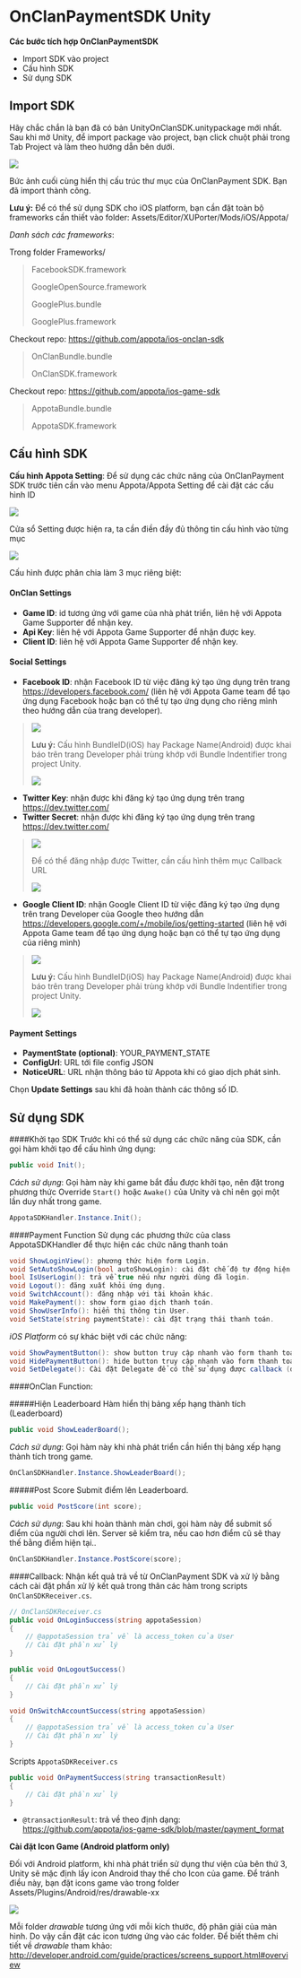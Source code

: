 OnClanPaymentSDK Unity 
=========

**Các bước tích hợp OnClanPaymentSDK**

  - Import SDK vào project
  - Cấu hình SDK
  - Sử dụng SDK

Import SDK
---
Hãy chắc chắn là bạn đã có bản UnityOnClanSDK.unitypackage mới nhất. Sau khi mở Unity, để import package vào project, bạn click chuột phải trong Tab Project và làm theo hướng dẫn bên dưới.

![](docs/vn/Appota_Import.png) </br>


Bức ảnh cuối cùng hiển thị cấu trúc thư mục của OnClanPayment SDK. Bạn đã import thành công.

**Lưu ý:** Để có thể sử dụng SDK cho iOS platform, bạn cần đặt toàn bộ frameworks cần thiết vào folder: Assets/Editor/XUPorter/Mods/iOS/Appota/ 

*Danh sách các frameworks*:

Trong folder Frameworks/
> FacebookSDK.framework
>
> GoogleOpenSource.framework
>
> GooglePlus.bundle	
>
> GooglePlus.framework

Checkout repo: https://github.com/appota/ios-onclan-sdk
> OnClanBundle.bundle
>
> OnClanSDK.framework

Checkout repo: https://github.com/appota/ios-game-sdk
> AppotaBundle.bundle
>
> AppotaSDK.framework

Cấu hình SDK
---
**Cấu hình Appota Setting**: Để sử dụng các chức năng của OnClanPayment SDK trước tiên cần vào menu Appota/Appota Setting để cài đặt các cấu hình ID

![](docs/vn/OnClan_Config_1.png) </br>

Cửa sổ Setting được hiện ra, ta cần điền đầy đủ thông tin cấu hình vào từng mục

![](docs/vn/OnCaln_Config_2.png) </br>

Cấu hình được phân chia làm 3 mục riêng biệt:

#### OnClan Settings

- **Game ID**: id tương ứng với game của nhà phát triển, liên hệ với Appota Game Supporter để nhận key.
- **Api Key**: liên hệ với Appota Game Supporter để nhận được key.
- **Client ID**: liên hệ với Appota Game Supporter để nhận key.

#### Social Settings
- **Facebook ID**: nhận Facebook ID từ việc đăng ký tạo ứng dụng trên trang https://developers.facebook.com/ (liên hệ với Appota Game team để tạo ứng dụng Facebook hoặc bạn có thể tự tạo ứng dụng cho riêng mình theo hướng dẫn của trang developer). 

> ![](docs/vn/OnClan_Facebook_AppID.png) </br>
>
> **Lưu ý:** Cấu hình BundleID(iOS) hay Package Name(Android) được khai báo trên trang Developer phải trùng khớp với Bundle Indentifier trong project Unity.
>
> ![](docs/vn/OnClan_Facebook_Compare_Bundle.png) </br>

- **Twitter Key**: nhận được khi đăng ký tạo ứng dụng trên trang https://dev.twitter.com/
- **Twitter Secret**: nhận được khi đăng ký tạo ứng dụng trên trang https://dev.twitter.com/

> ![](docs/vn/OnClan_Twitter_Key.png) </br>
> 
> Để có thể đăng nhập được Twitter, cần cấu hình thêm mục Callback URL
>
> ![](docs/vn/OnClan_Twitter_Detail.png) </br>

- **Google Client ID**: nhận Google Client ID từ việc đăng ký tạo ứng dụng trên trang Developer của Google theo hướng dẫn https://developers.google.com/+/mobile/ios/getting-started (liên hệ với Appota Game team để tạo ứng dụng hoặc bạn có thể tự tạo ứng dụng của riêng mình) 

> ![](docs/vn/OnClan_Google_Client_Id.png) </br>
>
> **Lưu ý:** Cấu hình BundleID(iOS) hay Package Name(Android) được khai báo trên trang Developer phải trùng khớp với Bundle Indentifier trong project Unity.
>
> ![](docs/vn/OnClan_Google_Compare_Bundle.png) </br>

#### Payment Settings

- **PaymentState (optional)**: YOUR_PAYMENT_STATE
- **ConfigUrl**: URL tới file config JSON
- **NoticeURL**: URL nhận thông báo từ Appota khi có giao dịch phát sinh.

Chọn **Update Settings** sau khi đã hoàn thành các thông số ID.

Sử dụng SDK
---

####Khởi tạo SDK
Trước khi có thể sử dụng các chức năng của SDK, cần gọi hàm khởi tạo để cấu hình ứng dụng:

```c#
public void Init();
```
*Cách sử dụng*: Gọi hàm này khi game bắt đầu được khởi tạo, nên đặt trong phương thức Override `Start()` hoặc `Awake()` của Unity và chỉ nên gọi một lần duy nhất trong game.
```c#
AppotaSDKHandler.Instance.Init();
```
####Payment Function
Sử dụng các phương thức của class AppotaSDKHandler để thực hiện các chức năng thanh toán
```c#
void ShowLoginView(): phương thức hiện form Login.
void SetAutoShowLogin(bool autoShowLogin): cài đặt chế độ tự động hiện form Login.
bool IsUserLogin(): trả về true nếu như người dùng đã login.
void Logout(): đăng xuất khỏi ứng dụng.
void SwitchAccount(): đăng nhập với tài khoản khác.
void MakePayment(): show form giao dịch thanh toán.
void ShowUserInfo(): hiển thị thông tin User.
void SetState(string paymentState): cài đặt trạng thái thanh toán.
```
*iOS Platform* có sự khác biệt với các chức năng:
```c#
void ShowPaymentButton(): show button truy cập nhanh vào form thanh toán.
void HidePaymentButton(): hide button truy cập nhanh vào form thanh toán.
void SetDelegate(): Cài đặt Delegate để có thể sử dụng được callback (đã được cài đặt mặc định trong Init(), nếu như không cần thiết, developer có thể comment lại dòng lệnh này)
```

####OnClan Function:

#####Hiện Leaderboard
Hàm hiển thị bảng xếp hạng thành tích (Leaderboard)

```c#
public void ShowLeaderBoard();
```

*Cách sử dụng*: Gọi hàm này khi nhà phát triển cần hiển thị bảng xếp
hạng thành tích trong game.

```c#
OnClanSDKHandler.Instance.ShowLeaderBoard();
```

#####Post Score 
Submit điểm lên Leaderboard.

```c#
public void PostScore(int score);
```
*Cách sử dụng*: Sau khi hoàn thành màn chơi, gọi hàm này để submit số điểm của người chơi lên. Server sẽ kiểm tra, nếu cao hơn điểm cũ sẽ thay thế bằng điểm hiện tại..

```c#
OnClanSDKHandler.Instance.PostScore(score);
```

####Callback: 
Nhận kết quả trả về từ OnClanPayment SDK và xử lý bằng cách cài đặt phần xử lý kết quả trong thân các hàm trong scripts <code>OnClanSDKReceiver.cs</code>.
```c#
// OnClanSDKReceiver.cs 
public void OnLoginSuccess(string appotaSession)
{
    // @appotaSession trả về là access_token của User
	// Cài đặt phần xử lý
}

public void OnLogoutSuccess()
{ 
	// Cài đặt phần xử lý
}

void OnSwitchAccountSuccess(string appotaSession)
{
    // @appotaSession trả về là access_token của User
	// Cài đặt phần xử lý
}
```

Scripts <code>AppotaSDKReceiver.cs</code>
```c#
public void OnPaymentSuccess(string transactionResult)
{
    // Cài đặt phần xử lý
}
```
- <code>@transactionResult</code>: trả về theo định dạng: https://github.com/appota/ios-game-sdk/blob/master/payment_format

**Cài đặt Icon Game (Android platform only)**

Đối với Android platform, khi nhà phát triển sử dụng thư viện của bên thứ 3, Unity sẽ mặc định lấy icon Android thay thế cho Icon của game. Để tránh điều này, bạn đặt icons game vào trong folder Assets/Plugins/Android/res/drawable-xx 

![](docs/vn/OnClan_Icon_Settup.png) </br>

Mỗi folder *drawable* tương ứng với mỗi kích thước, độ phân giải của màn hình. Do vậy cần đặt các icon tương ứng vào các folder. Để biết thêm chi tiết về *drawable* tham khảo: 
http://developer.android.com/guide/practices/screens_support.html#overview
